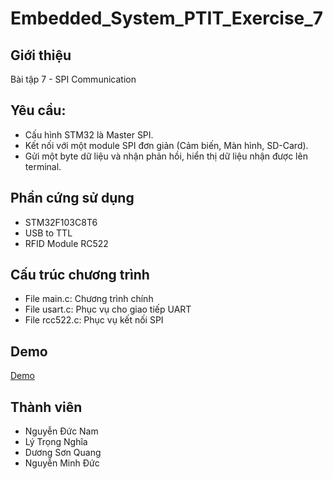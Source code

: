 # Embedded_System_PTIT_Exercise_7
## Giới thiệu
Bài tập 7 - SPI Communication
## Yêu cầu:
- Cấu hình STM32 là Master SPI. 
- Kết nối với một module SPI đơn giản (Cảm biến, Màn hình, SD-Card).
- Gửi một byte dữ liệu và nhận phản hồi, hiển thị dữ liệu nhận được lên terminal.
## Phần cứng sử dụng
- STM32F103C8T6
- USB to TTL
- RFID Module RC522
## Cấu trúc chương trình
- File main.c: Chương trình chính
- File usart.c: Phục vụ cho giao tiếp UART
- File rcc522.c: Phục vụ kết nối SPI
## Demo
 [Demo](https://youtu.be/y6enilYii9k)

## Thành viên
- Nguyễn Đức Nam
- Lý Trọng Nghĩa
- Dương Sơn Quang
- Nguyễn Minh Đức
